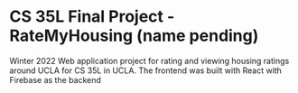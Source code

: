 # CS 35L Final Project - RateMyHousing (name pending)
Winter 2022 Web application project for rating and viewing housing ratings around UCLA for CS 35L in UCLA.
The frontend was built with React with Firebase as the backend
